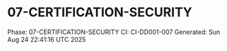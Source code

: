 # 07-CERTIFICATION-SECURITY
Phase: 07-CERTIFICATION-SECURITY
CI: CI-DD001-007
Generated: Sun Aug 24 22:41:16 UTC 2025
